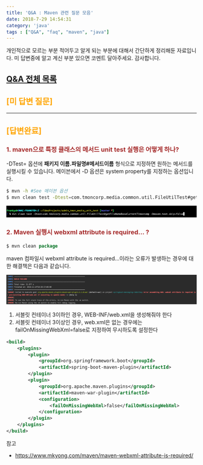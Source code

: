 ```yaml
---
title: 'Q&A : Maven 관련 질문 모음'
date: 2018-7-29 14:54:31
category: 'java'
tags : ["Q&A", "faq", "maven", "java"]
---
```


개인적으로 모르는 부분 적어두고 알게 되는 부분에 대해서 간단하게 정리해둔 자료입니다.
미 답변중에 알고 계신 부분 있으면 코멘트 달아주세요. 감사합니다.

## [Q&A 전체 목록](https://blog.advenoh.pe.kr/java/QA-%EA%B0%9C%EB%B0%9C%EA%B4%80%EB%A0%A8-%EC%A7%88%EB%AC%B8-%EB%AA%A8%EC%9D%8C/)

## <span style="color:orange">[미 답변 질문]</span>

---

## <span style="color:orange">[답변완료]</span>

### <span style="color:brown">1. maven으로 특정 클래스의 메서드 unit test 실행은 어떻게 하나?</span>
-DTest= 옵션에 **패키지 이름.파일명#메서드이름** 형식으로 지정하면 원하는 메서드를 실행시킬 수 있습니다. 메이븐에서 -D 옵션은 system property를 지정하는 옵션입니다. 

```bash
$ mvn -h #See 메이븐 옵션
$ mvn clean test -Dtest=com.tmoncorp.media.common.util.FileUtilTest#getFileNameBaseCurrentTimestamp -Dmaven.test.skip=true
```


![](images/QA-Maven/image1.png)

### <span style="color:brown">2. Maven 실행시 webxml attribute is required... ?</span>

```java
$ mvn clean package
```
maven 컴파일시 webxml attribute is required...이라는 오류가 발생하는 경우에 대한 해결책은 다음과 같습니다. 

![](images/QA-Maven/image2.png)

1. 서블릿 컨테이너 3이하인 경우, WEB-INF/web.xml을 생성해줘야 한다
2. 서블릿 컨테이너 3이상인 경우, web.xml은 없는 경우에는 failOnMissingWebXml=false로 지정하여 무시하도록 설정한다

```xml
<build>
    <plugins>
        <plugin>
            <groupId>org.springframework.boot</groupId>
            <artifactId>spring-boot-maven-plugin</artifactId>
        </plugin>
        <plugin>
            <groupId>org.apache.maven.plugins</groupId>
            <artifactId>maven-war-plugin</artifactId>
            <configuration>
                <failOnMissingWebXml>false</failOnMissingWebXml>
            </configuration>
        </plugin>
    </plugins>
</build>
```



참고

-  https://www.mkyong.com/maven/maven-webxml-attribute-is-required/